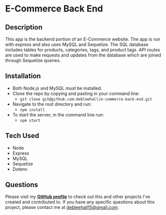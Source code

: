 # E-Commerce Back End

## Description
This app is the backend portion of an E-Commerce website. The app is run with express and also uses MySQL and Sequelize.
The SQL database includes tables for products, categories, tags, and product tags. API routes are used to make requests and updates from the database which are joined through Sequelize queries.

## Installation
- Both Node.js and MySQL must be installed.
- Clone the repo by copying and pasting in your command line: 
  - `git clone git@github.com:debleehall/e-commerce-back-end.git`
- Navigate to the root directory and run: 
  - `npm install`
- To start the server, in the command line run: 
  - `npm start`

## Tech Used
- Node
- Express
- MySQL
- Sequelize
- Dotenv

## Questions
Please visit my **[GitHub profile](https://github.com/debleehall/)** to check out this and other projects I've created and contributed to.
If you have any specific questions about this project, please contact me at <debleehall15@gmail.com>.